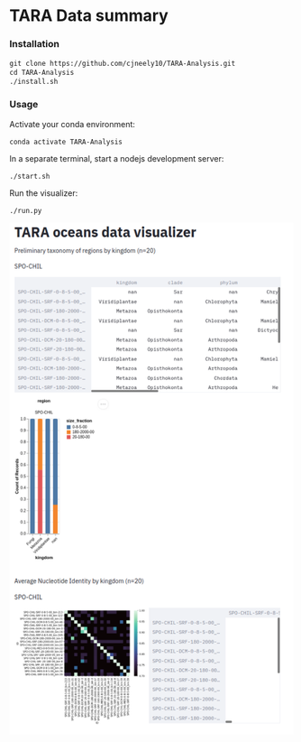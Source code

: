 # TARA Data summary

### Installation

```
git clone https://github.com/cjneely10/TARA-Analysis.git
cd TARA-Analysis
./install.sh
```

### Usage

Activate your conda environment:

```
conda activate TARA-Analysis
```

In a separate terminal, start a nodejs development server:

```
./start.sh
```

Run the visualizer:

```
./run.py
```

![](https://github.com/cjneely10/TARA-Analysis/blob/main/assets/main-image.png)
